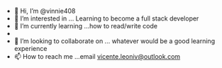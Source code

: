 - 👋 Hi, I’m @vinnie408
- 👀 I’m interested in ... Learning to become a full stack developer
- 🌱 I’m currently learning ...how to read/write code
- 
- 💞️ I’m looking to collaborate on ... whatever would be a good learning experience
- 📫 How to reach me ...email vicente.leoniv@outlook.com

<!---
vinnie408/vinnie408 is a ✨ special ✨ repository because its `README.md` (this file) appears on your GitHub profile.
You can click the Preview link to take a look at your changes.
--->
